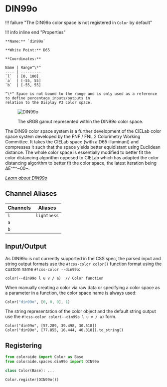 # DIN99o

!!! failure "The DIN99o color space is not registered in `Color` by default"

<div class="info-container" markdown>
!!! info inline end "Properties"

    **Name:** `din99o`

    **White Point:** D65

    **Coordinates:**

    Name | Range^\*^
    ---- | ---------
    `l`  | [0, 100]
    `a`  | [-55, 55]
    `b`  | [-55, 55]

    ^\*^ Space is not bound to the range and is only used as a reference to define percentage inputs/outputs in
    relation to the Display P3 color space.

<figure markdown>

![DIN99o](../images/din99o-3d.png)

<figcaption markdown>
The sRGB gamut represented within the DIN99o color space.
</figcaption>
</figure>

The DIN99 color space system is a further development of the CIELab color space system developed by the FNF / FNL 2
Colorimetry Working Committee. It takes the CIELab space (with a D65 illuminant) and compresses it such that the space
yields better equidistant using Euclidean distance. The whole color space is essentially modified to better fit the
color distancing algorithm opposed to CIELab which has adapted the color distancing algorithm to better fit the color
space, the latest iteration being ∆E^\*^~00~.

_[Learn about DIN99o](https://de.wikipedia.org/wiki/DIN99-Farbraum)_
</div>

## Channel Aliases

Channels | Aliases
-------- | -------
`l`      | `lightness`
`a`      |
`b`      |

## Input/Output

As DIN99o is not currently supported in the CSS spec, the parsed input and string output formats use the
`#!css-color color()` function format using the custom name `#!css-color --din99o`:

```css-color
color(--din99o l u v / a)  // Color function
```

When manually creating a color via raw data or specifying a color space as a parameter in a function, the color
space name is always used:

```py
Color("din99o", [0, 0, 0], 1)
```

The string representation of the color object and the default string output use the
`#!css-color color(--din99o l u v / a)` form.

```playground
Color("din99o", [57.289, 39.498, 30.518])
Color("din99o", [77.855, 16.444, 40.318]).to_string()
```

## Registering

```py
from coloraide import Color as Base
from coloraide.spaces.din99o import DIN99o

class Color(Base): ...

Color.register(DIN99o())
```
